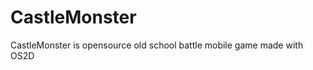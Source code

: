 CastleMonster
=============

CastleMonster is opensource old school battle mobile game made with OS2D

